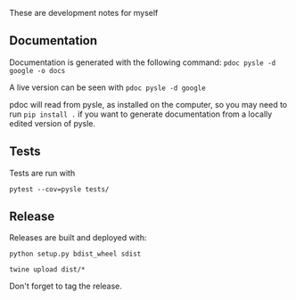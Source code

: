 
These are development notes for myself

## Documentation

Documentation is generated with the following command:
`pdoc pysle -d google -o docs`

A live version can be seen with
`pdoc pysle -d google`

pdoc will read from pysle, as installed on the computer, so you may need to run `pip install .` if you want to generate documentation from a locally edited version of pysle.

## Tests

Tests are run with

`pytest --cov=pysle tests/`

## Release

Releases are built and deployed with:

`python setup.py bdist_wheel sdist`

`twine upload dist/*`

Don't forget to tag the release.
